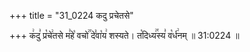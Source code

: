 +++
title = "31_0224 कदु प्रचेतसे"

+++
क꣢दु꣣ प्र꣡चे꣢तसे म꣣हे꣡ वचो꣢꣯ दे꣣वा꣡य꣢ शस्यते। त꣡दिध्य꣢꣯स्य꣣ व꣡र्ध꣢नम् ॥ 31:0224 ॥